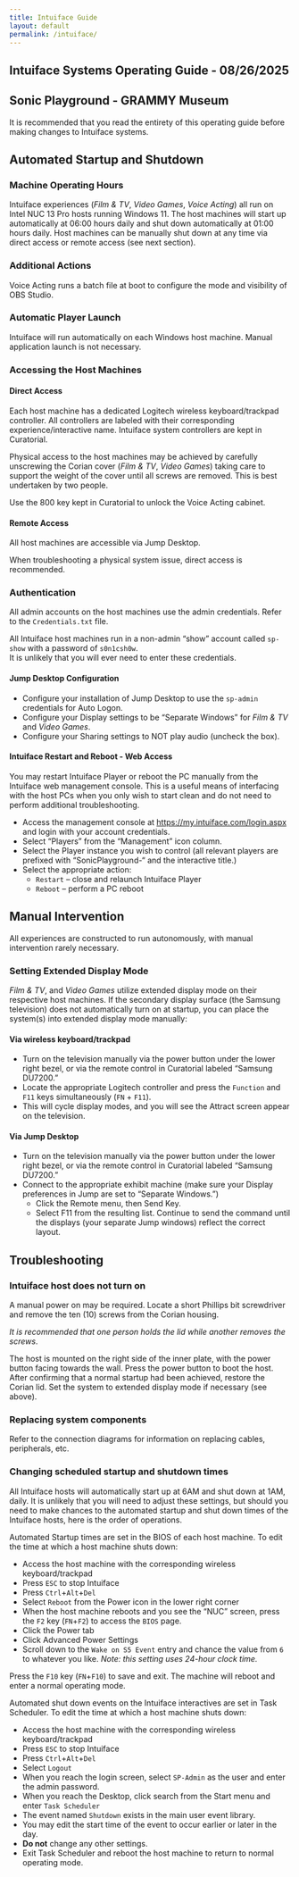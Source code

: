 ```yaml
---
title: Intuiface Guide
layout: default
permalink: /intuiface/
---
```


## Intuiface Systems Operating Guide - 08/26/2025

## Sonic Playground - GRAMMY Museum

It is recommended that you read the entirety of this operating guide before making changes to Intuiface systems.

## Automated Startup and Shutdown

### Machine Operating Hours

Intuiface experiences (_Film & TV_, _Video Games_, _Voice Acting_) all run on Intel NUC 13 Pro hosts running Windows 11.
The host machines will start up automatically at 06:00 hours daily and shut down automatically at 01:00 hours daily.
Host machines can be manually shut down at any time via direct access or remote access (see next section).

### Additional Actions

Voice Acting runs a batch file at boot to configure the mode and visibility of OBS Studio.

### Automatic Player Launch

Intuiface will run automatically on each Windows host machine. Manual application launch is not necessary.

### Accessing the Host Machines

#### Direct Access

Each host machine has a dedicated Logitech wireless keyboard/trackpad controller. All controllers are labeled with their corresponding experience/interactive name. Intuiface system controllers are kept in Curatorial.

Physical access to the host machines may be achieved by carefully unscrewing the Corian cover (_Film & TV_, _Video Games_) taking care to support the weight of the cover until all screws are removed. This is best undertaken by two people.  

Use the 800 key kept in Curatorial to unlock the Voice Acting cabinet.

#### Remote Access

All host machines are accessible via Jump Desktop.  

When troubleshooting a physical system issue, direct access is recommended.

### Authentication

All admin accounts on the host machines use the admin credentials. Refer to the `Credentials.txt` file.

All Intuiface host machines run in a non-admin “show” account called `sp-show` with a password of `s0n1csh0w`.  
It is unlikely that you will ever need to enter these credentials.

#### Jump Desktop Configuration

- Configure your installation of Jump Desktop to use the `sp-admin` credentials for Auto Logon.
- Configure your Display settings to be “Separate Windows” for _Film & TV_ and _Video Games_.
- Configure your Sharing settings to NOT play audio (uncheck the box).

#### Intuiface Restart and Reboot - Web Access

You may restart Intuiface Player or reboot the PC manually from the Intuiface web management console.
This is a useful means of interfacing with the host PCs when you only wish to start clean and do not need to perform additional troubleshooting.

- Access the management console at <https://my.intuiface.com/login.aspx> and login with your account credentials.
- Select “Players” from the “Management” icon column.
- Select the Player instance you wish to control (all relevant players are prefixed with “SonicPlayground-“ and the interactive title.)
- Select the appropriate action:
  - `Restart` – close and relaunch Intuiface Player
  - `Reboot` – perform a PC reboot

## Manual Intervention

All experiences are constructed to run autonomously, with manual intervention rarely necessary.

### Setting Extended Display Mode

_Film & TV_, and _Video Games_ utilize extended display mode on their respective host machines.
If the secondary display surface (the Samsung television) does not automatically turn on at startup, you can place the system(s) into extended display mode manually:

#### Via wireless keyboard/trackpad

- Turn on the television manually via the power button under the lower right bezel, or via the remote control in Curatorial labeled “Samsung DU7200.”
- Locate the appropriate Logitech controller and press the `Function` and `F11` keys simultaneously (`FN` + `F11`).
- This will cycle display modes, and you will see the Attract screen appear on the television.

#### Via Jump Desktop

- Turn on the television manually via the power button under the lower right bezel, or via the remote control in Curatorial labeled “Samsung DU7200.”
- Connect to the appropriate exhibit machine (make sure your Display preferences in Jump are set to “Separate Windows.”)
  - Click the Remote menu, then Send Key.
  - Select F11 from the resulting list. Continue to send the command until the displays (your separate Jump windows) reflect the correct layout.

## Troubleshooting

### Intuiface host does not turn on

A manual power on may be required. Locate a short Phillips bit screwdriver and remove the ten (10) screws from the Corian housing.

_It is recommended that one person holds the lid while another removes the screws_.

The host is mounted on the right side of the inner plate, with the power button facing towards the wall. Press the power button to boot the host. After confirming that a normal startup had been achieved, restore the Corian lid. Set the system to extended display mode if necessary (see above).

### Replacing system components

Refer to the connection diagrams for information on replacing cables, peripherals, etc.

### Changing scheduled startup and shutdown times

All Intuiface hosts will automatically start up at 6AM and shut down at 1AM, daily. It is unlikely that you will need to adjust these settings, but should you need to make chances to the automated startup and shut down times of the Intuiface hosts, here is the order of operations.  

Automated Startup times are set in the BIOS of each host machine. To edit the time at which a host machine shuts down:  

- Access the host machine with the corresponding wireless keyboard/trackpad
- Press `ESC` to stop Intuiface
- Press `Ctrl`+`Alt`+`Del`
- Select `Reboot` from the Power icon in the lower right corner
- When the host machine reboots and you see the “NUC” screen, press the `F2` key (`FN`+`F2`) to access the `BIOS` page.
- Click the Power tab
- Click Advanced Power Settings
- Scroll down to the `Wake on S5 Event` entry and chance the value from `6` to whatever you like. _Note: this setting uses 24-hour clock time._  

Press the `F10` key (`FN`+`F10`) to save and exit. The machine will reboot and enter a normal operating mode.  

Automated shut down events on the Intuiface interactives are set in Task Scheduler. To edit the time at which a host machine shuts down:  

- Access the host machine with the corresponding wireless keyboard/trackpad
- Press `ESC` to stop Intuiface
- Press `Ctrl`+`Alt`+`Del`
- Select `Logout`
- When you reach the login screen, select `SP-Admin` as the user and enter the admin password.
- When you reach the Desktop, click search from the Start menu and enter `Task Scheduler`
- The event named `Shutdown` exists in the main user event library.
- You may edit the start time of the event to occur earlier or later in the day.
- __Do not__ change any other settings.
- Exit Task Scheduler and reboot the host machine to return to normal operating mode.
